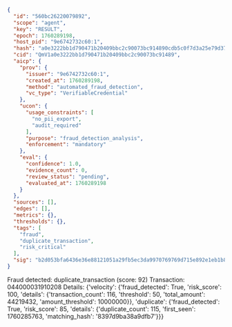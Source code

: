 ```json
{
  "id": "560bc26220079892",
  "scope": "agent",
  "key": "RESULT",
  "epoch": 1760289198,
  "host_pid": "9e6742732c60:1",
  "hash": "a0e3222bb1d790471b20409bbc2c90073bc914890cdb5c0f7d3a25e79d37f071",
  "cid": "QmV1a0e3222bb1d790471b20409bbc2c90073bc91489",
  "aicp": {
    "prov": {
      "issuer": "9e6742732c60:1",
      "created_at": 1760289198,
      "method": "automated_fraud_detection",
      "vc_type": "VerifiableCredential"
    },
    "ucon": {
      "usage_constraints": [
        "no_pii_export",
        "audit_required"
      ],
      "purpose": "fraud_detection_analysis",
      "enforcement": "mandatory"
    },
    "eval": {
      "confidence": 1.0,
      "evidence_count": 0,
      "review_status": "pending",
      "evaluated_at": 1760289198
    }
  },
  "sources": [],
  "edges": [],
  "metrics": {},
  "thresholds": {},
  "tags": [
    "fraud",
    "duplicate_transaction",
    "risk_critical"
  ],
  "sig": "b2d053bfa6436e36e88121051a29fb5ec3da9970769769d715e892e1eb1b8c59"
}
```

Fraud detected: duplicate_transaction (score: 92)
Transaction: 044000031910208
Details: {'velocity': {'fraud_detected': True, 'risk_score': 100, 'details': {'transaction_count': 116, 'threshold': 50, 'total_amount': 44219432, 'amount_threshold': 10000000}}, 'duplicate': {'fraud_detected': True, 'risk_score': 85, 'details': {'duplicate_count': 115, 'first_seen': 1760285763, 'matching_hash': '8397d9ba38a9dfb7'}}}